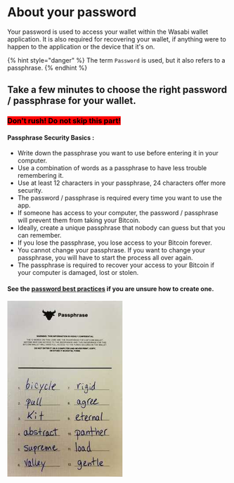 # About your password

Your password is used to access your wallet within the Wasabi wallet application. It is also required for recovering your wallet, if anything were to happen to the application or the device that it's on.&#x20;

{% hint style="danger" %}
The term `Password` is used, but it also refers to a passphrase.
{% endhint %}

## Take a few minutes to choose the right password / passphrase for your wallet. <a href="#warning-take-a-few-minutes-to-choose-the-right-passphrase-for-your-wallet.-no-rush-do-not-skip-this" id="warning-take-a-few-minutes-to-choose-the-right-passphrase-for-your-wallet.-no-rush-do-not-skip-this"></a>

### <mark style="background-color:red;">Don't rush! Do not skip this part!</mark> <a href="#warning-take-a-few-minutes-to-choose-the-right-passphrase-for-your-wallet.-no-rush-do-not-skip-this" id="warning-take-a-few-minutes-to-choose-the-right-passphrase-for-your-wallet.-no-rush-do-not-skip-this"></a>

#### Passphrase Security Basics :  <a href="#passphrase-security-basics" id="passphrase-security-basics"></a>

* Write down the passphrase you want to use before entering it in your computer.
* Use a combination of words as a passphrase to have less trouble remembering it.
* Use at least 12 characters in your passphrase, 24 characters offer more security.
* The password / passphrase is required every time you want to use the app.
* If someone has access to your computer, the password / passphrase will prevent them from taking your Bitcoin.
* Ideally, create a unique passphrase that nobody can guess but that you can remember.
* If you lose the passphrase, you lose access to your Bitcoin forever.
* You cannot change your passphrase. If you want to change your passphrase, you will have to start the process all over again.
* The passphrase is required to recover your access to your Bitcoin if your computer is damaged, lost or stolen.

#### **See the** [**password best practices**](https://docs.wasabiwallet.io/using-wasabi/PasswordBestPractices.html) **if you are unsure how to create one.** <a href="#see-the-password-best-practices-if-you-are-unsure-how-to-create-one." id="see-the-password-best-practices-if-you-are-unsure-how-to-create-one."></a>



![Example of a 12-word passphrase.](../../.gitbook/assets/passphrase.jpg)
